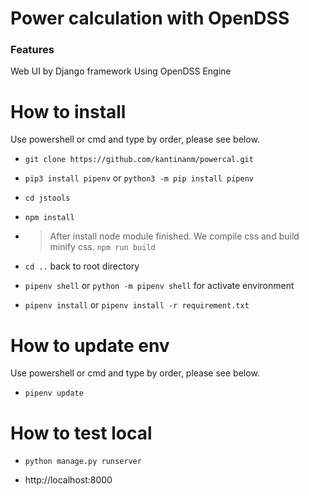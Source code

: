 # Power calculation with OpenDSS

### Features

Web UI by Django framework Using OpenDSS Engine

# How to install

Use powershell or cmd and type by order, please see below.

- `git clone https://github.com/kantinanm/powercal.git`
- `pip3 install pipenv` or `python3 -m pip install pipenv`
- `cd jstools`
- `npm install `

- > After install node module finished. We compile css and build minify css.
  > `npm run build `
- `cd ..` back to root directory
- `pipenv shell` or `python -m pipenv shell` for activate environment
- `pipenv install` or `pipenv install -r requirement.txt`

# How to update env

Use powershell or cmd and type by order, please see below.
- `pipenv update `


# How to test local

- `python manage.py runserver`

- http://localhost:8000
